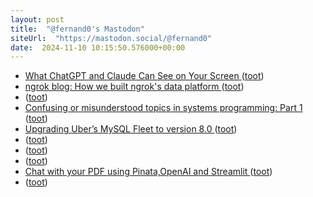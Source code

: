 ```yaml
---
layout: post
title:  "@fernand0's Mastodon"
siteUrl:  "https://mastodon.social/@fernand0"
date:  2024-11-10 10:15:50.576000+00:00
---
```

*  [What ChatGPT and Claude Can See on Your Screen ](https://thenewstack.io/what-chatgpt-and-claude-can-see-on-your-screen) ([toot](https://mastodon.social/@fernand0/113458135077570852))
*  [ngrok blog: How we built ngrok's data platform ](https://ngrok.com/blog-post/how-we-built-ngroks-data-platfor) ([toot](https://mastodon.social/@fernand0/113457910413245918))
*  [ ](https://mastodon.manalejandro.com/@ale) ([toot](https://mastodon.social/@fernand0/113457448707696729))
*  [Confusing or misunderstood topics in systems programming: Part 1 ](https://pthorpe92.dev/programming/systems/threads-async-runtimes-part0) ([toot](https://mastodon.social/@fernand0/113457062430443317))
*  [Upgrading Uber’s MySQL Fleet to version 8.0 ](https://www.uber.com/en-JO/blog/upgrading-ubers-mysql-fleet) ([toot](https://mastodon.social/@fernand0/113456293843821934))
*  [ ](https://masto.es/@aperalesf) ([toot](https://mastodon.social/@fernand0/113455136288813052))
*  [ ](https://mastodon.social/@joseli) ([toot](https://mastodon.social/@fernand0/113455135942655943))
*  [ ](https://masto.es/@aperalesf) ([toot](https://mastodon.social/@fernand0/113454479396673821))
*  [Chat with your PDF using Pinata,OpenAI and Streamlit ](https://dev.to/jagroop2001/building-a-chat-with-pdfs-using-pinataopenai-and-streamlit-3jb) ([toot](https://mastodon.social/@fernand0/113454326836256747))
*  [ ](https://mastodon.social/@joseli) ([toot](https://mastodon.social/@fernand0/113454249873728288))
